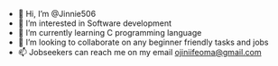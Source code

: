 - 👋 Hi, I’m @Jinnie506
- 👀 I’m interested in Software development 
- 🌱 I’m currently learning C programming language 
- 💞️ I’m looking to collaborate on any beginner friendly tasks and jobs
- 📫 Jobseekers can reach me on my email ojiniifeoma@gmail.com

<!---
Jinnie506/Jinnie506 is a ✨ special ✨ repository because its `README.md` (this file) appears on your GitHub profile.
You can click the Preview link to take a look at your changes.
--->
